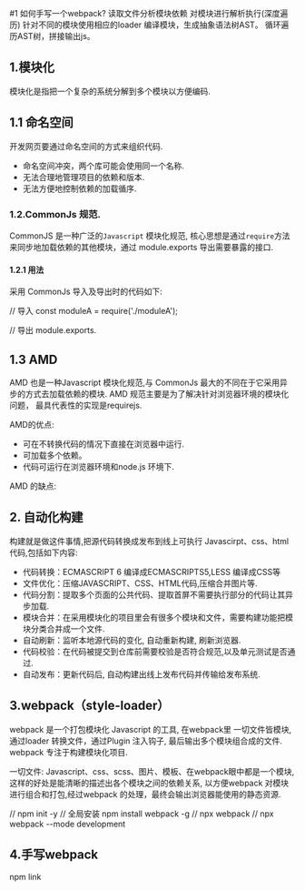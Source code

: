 #1 如何手写一个webpack?
读取文件分析模块依赖
对模块进行解析执行(深度遍历)
针对不同的模块使用相应的loader
编译模块，生成抽象语法树AST。
循环遍历AST树，拼接输出js。

## 1.模块化
模块化是指把一个复杂的系统分解到多个模块以方便编码.

## 1.1 命名空间
开发网页要通过命名空间的方式来组织代码.
- 命名空间冲突，两个库可能会使用同一个名称.
- 无法合理地管理项目的依赖和版本.
- 无法方便地控制依赖的加载循序.

### 1.2.CommonJs 规范.
CommonJS 是一种广泛的`Javascript` 模块化规范, 核心思想是通过`require`方法来同步地加载依赖的其他模块，通过
module.exports 导出需要暴露的接口.

#### 1.2.1 用法
采用 CommonJs 导入及导出时的代码如下:

// 导入
const moduleA = require('./moduleA');

// 导出
module.exports.

## 1.3 AMD
AMD 也是一种Javascript 模块化规范,与 CommonJs 最大的不同在于它采用异步的方式去加载依赖的模块.
AMD 规范主要是为了解决针对浏览器环境的模块化问题，
最具代表性的实现是requirejs.

AMD的优点:
- 可在不转换代码的情况下直接在浏览器中运行.
- 可加载多个依赖。
- 代码可运行在浏览器环境和node.js 环境下.

AMD 的缺点:

## 2. 自动化构建
构建就是做这件事情,把源代码转换成发布到线上可执行 Javascirpt、css、html代码,包括如下内容:

- 代码转换：ECMASCRIPT 6 编译成ECMASCRIPTS5,LESS 编译成CSS等
- 文件优化：压缩JAVASCRIPT、CSS、HTML代码,压缩合并图片等.
- 代码分割：提取多个页面的公共代码、提取首屏不需要执行部分的代码让其异步加载.
- 模块合并：在采用模块化的项目里会有很多个模块和文件，需要构建功能把模块分类合并成一个文件.
- 自动刷新：监听本地源代码的变化, 自动重新构建, 刷新浏览器.
- 代码校验：在代码被提交到仓库前需要校验是否符合规范,以及单元测试是否通过.
- 自动发布：更新代码后, 自动构建出线上发布代码并传输给发布系统.

## 3.webpack（style-loader）
webpack 是一个打包模块化 Javascript 的工具, 在webpack里 一切文件皆模块, 通过loader 转换文件，通过Plugin 注入钩子,
最后输出多个模块组合成的文件. webpack 专注于构建模块化项目.

一切文件: Javascript、css、scss、图片、模板、在webpack眼中都是一个模块, 这样的好处是能清晰的描述出各个模块之间的依赖关系,
以方便webpack 对模块进行组合和打包,经过webpack 的处理，最终会输出浏览器能使用的静态资源.

// npm init -y
// 全局安装 npm install webpack -g
// npx webpack
// npx webpack --mode development

## 4.手写webpack
npm link

